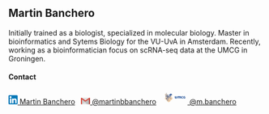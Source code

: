 ## Martin Banchero
Initially trained as a biologist, specialized in molecular biology. Master in bioinformatics and Sytems Biology for the VU-UvA in Amsterdam. Recently, working as a bioinformatician focus on scRNA-seq data at the UMCG in Groningen. 

#### Contact
[![linkedin](https://github.com/MartinBanchero/MartinBanchero/blob/master/linkedins.png) Martin Banchero](https://www.linkedin.com/in/martin-banchero-1883b8b2)
&nbsp;
[![gmail](https://github.com/MartinBanchero/MartinBanchero/blob/master/New_Logo_Gmail.png) @martinbbanchero](mailto:martinbbanchero@gmail.com)
&nbsp;
[<img src="https://github.com/MartinBanchero/MartinBanchero/blob/master/UMCG-logo-min.jpg" alt="UMCG_logo" width="50"/> @m.banchero](mailto:m.bancheroo@umcg.nl)
&nbsp;
